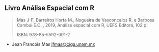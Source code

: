 ## Livro Análise Espacial com R
> Mas J-F, Barreiros Horta M., Nogueira de Vasconcelos R. e Barbosa Cambui E.C. , 2019, Análise espacial com R, UEFS Editora, 102 p.
>
> ISBN: 978-85-5592-091-2
- Jean Francois Mas <jfmas@ciga.unam.mx>

